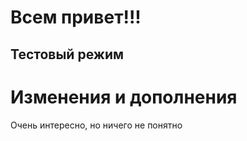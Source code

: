 # Всем привет!!!

## Тестовый режим 

# Изменения и дополнения

Очень интересно, но ничего не понятно